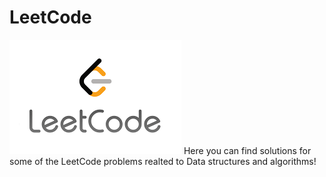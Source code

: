 # LeetCode
![LeetCode](LeetCode.png)
Here you can find solutions for some of the LeetCode problems realted to Data structures and algorithms!
